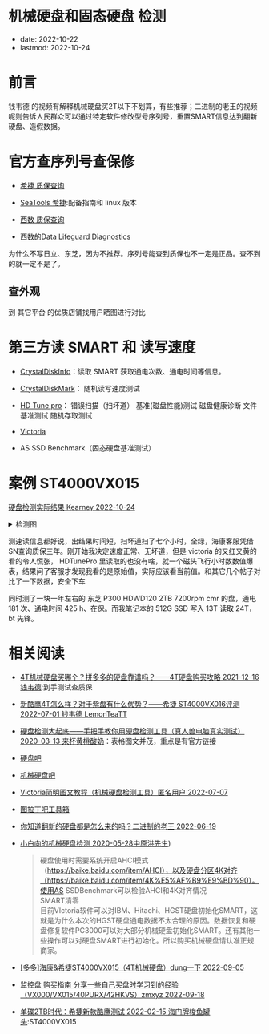 # 机械硬盘和固态硬盘 检测
- date: 2022-10-22
- lastmod: 2022-10-24

# 前言

钱韦德 的视频有解释机械硬盘买2T以下不划算，有些推荐；二进制的老王的视频呢则告诉人民群众可以通过特定软件修改型号序列号，重置SMART信息达到翻新硬盘、造假数据。

# 官方查序列号查保修

- [希捷 质保查询](https://www.seagate.com/cn/zh/support/warranty-and-replacements/)
- [SeaTools 希捷](https://www.seagate.com/cn/zh/support/downloads/seatools):配备指南和 linux 版本

- [西数 质保查询](https://support-zh.wd.com/app/warrantystatusweb)
- [西数的Data Lifeguard Diagnostics](ttps://support.wdc.com/downloads.aspx?lang=cn)

为什么不写日立、东芝，因为不推荐。序列号能查到质保也不一定是正品。查不到的就一定不是了。

## 查外观

到 其它平台 的优质店铺找用户晒图进行对比

# 第三方读 SMART 和 读写速度

- [CrystalDiskInfo](https://crystalmark.info/en/download/#CrystalDiskInfo)：读取 SMART 获取通电次数、通电时间等信息。

- [CrystalDiskMark](https://crystalmark.info/en/software/crystaldiskmark/)：  随机读写速度测试

- [HD Tune pro](http://www.hdtune.com/download.html)： 错误扫描（扫坏道） 基准(磁盘性能)测试 磁盘健康诊断 文件基准测试 随机存取测试

- [Victoria](http://hdd.by/victoria/)

- AS SSD Benchmark（固态硬盘基准测试）

# 案例 ST4000VX015

[硬盘检测实际结果 Kearney 2022-10-24](https://blog.csdn.net/weixin_43031092/article/details/127503708)
<details>
<summary>检测图</summary>

![在这里插入图片描述](https://img-blog.csdnimg.cn/5acfc34476c443f49804d234e1cd4741.jpeg#pic_center)
![在这里插入图片描述](https://img-blog.csdnimg.cn/3afe0c7ecce3403783a228b4d25d69d0.jpeg#pic_center)
![在这里插入图片描述](https://img-blog.csdnimg.cn/cff5247b387843bd9098897f2f2a2b7f.jpeg#pic_center)
![在这里插入图片描述](https://img-blog.csdnimg.cn/c75d908c27b24dd58a9fbd3ed974ec94.jpeg#pic_center)
![在这里插入图片描述](https://img-blog.csdnimg.cn/276b6c6ccea442cfaa7863fabeb72314.jpeg#pic_center)
![在这里插入图片描述](https://img-blog.csdnimg.cn/796b68a80b4440879c77f0a58fa72157.jpeg#pic_center)
![在这里插入图片描述](https://img-blog.csdnimg.cn/52d71064f56541b1b6c1a739a9f0d82b.jpeg#pic_center)
![在这里插入图片描述](https://img-blog.csdnimg.cn/c5f438fd116242e98b51143c7e8a65ed.jpeg#pic_center)
![在这里插入图片描述](https://img-blog.csdnimg.cn/1fc50e8fd5614ace8c5891857445346c.jpeg#pic_center)
![在这里插入图片描述](https://img-blog.csdnimg.cn/c927418eda17429c934d27ba62a992bc.jpeg#pic_center)
![在这里插入图片描述](https://img-blog.csdnimg.cn/8c3ef1b5b5214b82b0fc17f1b5647682.jpeg#pic_center)
![在这里插入图片描述](https://img-blog.csdnimg.cn/9f6c60b2032c47fea55e5e98d97d258d.jpeg#pic_center)
![在这里插入图片描述](https://img-blog.csdnimg.cn/2f8b4dd8e4334ea69565cc3b2c8bde45.jpeg#pic_center)
![在这里插入图片描述](https://img-blog.csdnimg.cn/49f5edb79b3443c998b1eaa6fd3eda19.jpeg#pic_center)
![在这里插入图片描述](https://img-blog.csdnimg.cn/86b1f1ccfa934da9b527620611b8cc9d.jpeg#pic_center)
![在这里插入图片描述](https://img-blog.csdnimg.cn/e740c08d765c47c283ea3da8a6b262c2.jpeg#pic_center)
![在这里插入图片描述](https://img-blog.csdnimg.cn/717d73f81bbb49438703cecfb39c7943.jpeg#pic_center)
![在这里插入图片描述](https://img-blog.csdnimg.cn/839be3d0f53e49e5a55a5311d83bf317.jpeg#pic_center)
![在这里插入图片描述](https://img-blog.csdnimg.cn/0bb7949922d249d0b8df523d5694f9f3.jpeg#pic_center)
![在这里插入图片描述](https://img-blog.csdnimg.cn/b2a1cf35733748b386ebc89661b1c9cb.jpeg#pic_center)
![在这里插入图片描述](https://img-blog.csdnimg.cn/8e777d90ab8c4ba4bf4a4142597fb9ba.jpeg#pic_center)
![在这里插入图片描述](https://img-blog.csdnimg.cn/67228ea8354b4f818fa53b8612fe6a89.jpeg#pic_center)
</details>

测速读信息都好说，出结果时间短，扫坏道扫了七个小时，全绿，海康客服凭借SN查询质保三年。刚开始我决定速度正常、无坏道，但是 victoria  的又红又黄的看的令人慌张， HDTunePro 里读取的也没有啥，就一个磁头飞行小时数数值爆表，结果问了客服才发现我看的是原始值，实际应该看当前值。和其它几个帖子对比了一下数据，安全下车

同时测了一块一年左右的 东芝 P300 HDWD120 2TB 7200rpm cmr 的盘，通电 181 次、通电时间 425 h、在保。而我笔记本的 512G SSD 写入 13T 读取 24T，bt 先锋。

# 相关阅读

- [4T机械硬盘买哪个？拼多多的硬盘靠谱吗？——4T硬盘购买攻略 2021-12-16 钱韦德](https://www.bilibili.com/video/BV19g411w7KX):到手测试查质保

- [新酷鹰4T怎么样？对于紫盘有什么优势？——希捷 ST4000VX016评测 2022-07-01 钱韦德 LemonTeaTT](https://www.bilibili.com/video/BV1RG411s7uV)

- [硬盘检测大起底——手把手教你用硬盘检测工具（真人兽电脑真实测试）2020-03-13 来杯黄桃酸奶](https://post.smzdm.com/p/az5eqq9r/)：表格图文并茂，重点是有官方链接

- [硬盘吧](https://tieba.baidu.com/f?kw=%E7%A1%AC%E7%9B%98&ie=utf-8)

- [机械硬盘吧](https://jump2.bdimg.com/f?kw=%E6%9C%BA%E6%A2%B0%E7%A1%AC%E7%9B%98&ie=utf-8&tp=0)

- [Victoria简明图文教程（机械硬盘检测工具）匿名用户 2022-07-07](https://post.smzdm.com/p/a5o5pdpl/)

- [图拉丁吧工具箱](http://www.tbtool.cn/)

- [你知道翻新的硬盘都是怎么来的吗？二进制的老王 2022-06-19 ](https://www.bilibili.com/video/BV1pa411s7Zn)

- [小白向的机械硬盘检测 2020-05-28中原洪先生](https://www.bilibili.com/read/cv6231874))
    > 硬盘使用时需要系统开启AHCI模式（https://baike.baidu.com/item/AHCI），以及硬盘分区4K对齐（https://baike.baidu.com/item/4K%E5%AF%B9%E9%BD%90）。使用AS SSDBenchmark可以检验AHCI和4K对齐情况  
    SMART清零   
    目前VIctoria软件可以对IBM、Hitachi、HGST硬盘初始化SMART，这就是为什么本次的HGST硬盘通电数据不太合理的原因。数据恢复和硬盘修复软件PC3000可以对大部分机械硬盘初始化SMART。还有其他一些操作可以对硬盘SMART进行初始化。所以购买机械硬盘请认准正规商家。

- [[多多]海康&希捷ST4000VX015（4T机械硬盘）dung一下  2022-09-05](https://www.bilibili.com/video/BV1Td4y1V757)

- [监控盘 购买指南 分享一些自己买盘时学习到的经验（VX000/VX015/40PURX/42HKVS）zmxyz 2022-09-18 ](https://post.smzdm.com/p/ammk580k/)

- [单碟2TB时代：希捷新款酷鹰测试 2022-02-15 海门牌梭鱼罐头](https://www.bilibili.com/read/cv15276451):ST4000VX015